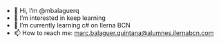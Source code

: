 - 👋 Hi, I’m @mbalaguerq
- 👀 I’m interested in keep learning
- 🌱 I’m currently learning c# on Ilerna BCN
- 📫 How to reach me: marc.balaguer.quintana@alumnes.ilernabcn.com

<!---
mbalaguerq/mbalaguerq is a ✨ special ✨ repository because its `README.md` (this file) appears on your GitHub profile.
You can click the Preview link to take a look at your changes.
--->
